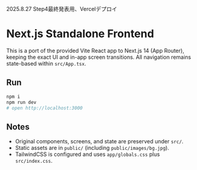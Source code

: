 2025.8.27
Step4最終発表用、Vercelデプロイ

# Next.js Standalone Frontend

This is a port of the provided Vite React app to Next.js 14 (App Router),
keeping the exact UI and in-app screen transitions. All navigation remains
state-based within `src/App.tsx`.

## Run
```bash
npm i
npm run dev
# open http://localhost:3000
```

## Notes
- Original components, screens, and state are preserved under `src/`.
- Static assets are in `public/` (including `public/images/bg.jpg`).
- TailwindCSS is configured and uses `app/globals.css` plus `src/index.css`.
